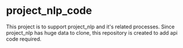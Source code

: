 # project_nlp_code
This project is to support project_nlp and it's related processes. Since project_nlp has huge data to clone, this repository is created to add api code required. 
